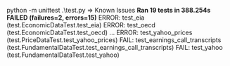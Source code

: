 
python -m unittest .\test.py => Known Issues
  **Ran 19 tests in 388.254s**
  **FAILED (failures=2, errors=15)**
  ERROR: test_eia (test.EconomicDataTest.test_eia)
  ERROR: test_oecd (test.EconomicDataTest.test_oecd)
  ...
  ERROR: test_yahoo_prices (test.PriceDataTest.test_yahoo_prices)
  FAIL: test_earnings_call_transcripts (test.FundamentalDataTest.test_earnings_call_transcripts)
  FAIL: test_yahoo (test.FundamentalDataTest.test_yahoo)

